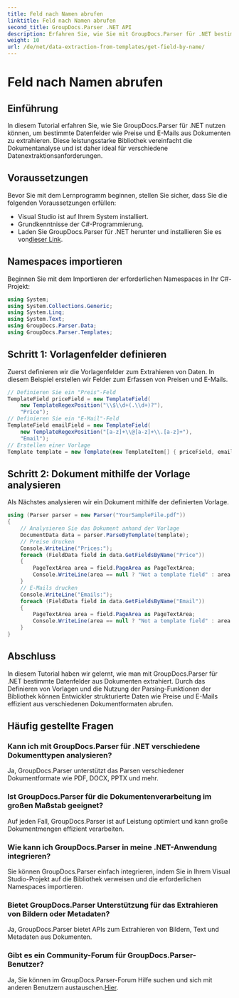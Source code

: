 ```yaml
---
title: Feld nach Namen abrufen
linktitle: Feld nach Namen abrufen
second_title: GroupDocs.Parser .NET API
description: Erfahren Sie, wie Sie mit GroupDocs.Parser für .NET bestimmte Datenfelder aus Dokumenten extrahieren. Schritt-für-Schritt-Anleitung mit Codebeispielen.
weight: 10
url: /de/net/data-extraction-from-templates/get-field-by-name/
---
```


# Feld nach Namen abrufen

## Einführung
In diesem Tutorial erfahren Sie, wie Sie GroupDocs.Parser für .NET nutzen können, um bestimmte Datenfelder wie Preise und E-Mails aus Dokumenten zu extrahieren. Diese leistungsstarke Bibliothek vereinfacht die Dokumentanalyse und ist daher ideal für verschiedene Datenextraktionsanforderungen.
## Voraussetzungen
Bevor Sie mit dem Lernprogramm beginnen, stellen Sie sicher, dass Sie die folgenden Voraussetzungen erfüllen:
- Visual Studio ist auf Ihrem System installiert.
- Grundkenntnisse der C#-Programmierung.
-  Laden Sie GroupDocs.Parser für .NET herunter und installieren Sie es von[dieser Link](https://releases.groupdocs.com/parser/net/).

## Namespaces importieren
Beginnen Sie mit dem Importieren der erforderlichen Namespaces in Ihr C#-Projekt:
```csharp
using System;
using System.Collections.Generic;
using System.Linq;
using System.Text;
using GroupDocs.Parser.Data;
using GroupDocs.Parser.Templates;
```
## Schritt 1: Vorlagenfelder definieren
Zuerst definieren wir die Vorlagenfelder zum Extrahieren von Daten. In diesem Beispiel erstellen wir Felder zum Erfassen von Preisen und E-Mails.
```csharp
// Definieren Sie ein "Preis"-Feld
TemplateField priceField = new TemplateField(
    new TemplateRegexPosition("\\$\\d+(.\\d+)?"),
    "Price");
// Definieren Sie ein "E-Mail"-Feld
TemplateField emailField = new TemplateField(
    new TemplateRegexPosition("[a-z]+\\@[a-z]+\\.[a-z]+"),
    "Email");
// Erstellen einer Vorlage
Template template = new Template(new TemplateItem[] { priceField, emailField });
```
## Schritt 2: Dokument mithilfe der Vorlage analysieren
Als Nächstes analysieren wir ein Dokument mithilfe der definierten Vorlage.
```csharp
using (Parser parser = new Parser("YourSampleFile.pdf"))
{
    // Analysieren Sie das Dokument anhand der Vorlage
    DocumentData data = parser.ParseByTemplate(template);
    // Preise drucken
    Console.WriteLine("Prices:");
    foreach (FieldData field in data.GetFieldsByName("Price"))
    {
        PageTextArea area = field.PageArea as PageTextArea;
        Console.WriteLine(area == null ? "Not a template field" : area.Text);
    }
    // E-Mails drucken
    Console.WriteLine("Emails:");
    foreach (FieldData field in data.GetFieldsByName("Email"))
    {
        PageTextArea area = field.PageArea as PageTextArea;
        Console.WriteLine(area == null ? "Not a template field" : area.Text);
    }
}
```

## Abschluss
In diesem Tutorial haben wir gelernt, wie man mit GroupDocs.Parser für .NET bestimmte Datenfelder aus Dokumenten extrahiert. Durch das Definieren von Vorlagen und die Nutzung der Parsing-Funktionen der Bibliothek können Entwickler strukturierte Daten wie Preise und E-Mails effizient aus verschiedenen Dokumentformaten abrufen.

## Häufig gestellte Fragen
### Kann ich mit GroupDocs.Parser für .NET verschiedene Dokumenttypen analysieren?
Ja, GroupDocs.Parser unterstützt das Parsen verschiedener Dokumentformate wie PDF, DOCX, PPTX und mehr.
### Ist GroupDocs.Parser für die Dokumentenverarbeitung im großen Maßstab geeignet?
Auf jeden Fall, GroupDocs.Parser ist auf Leistung optimiert und kann große Dokumentmengen effizient verarbeiten.
### Wie kann ich GroupDocs.Parser in meine .NET-Anwendung integrieren?
Sie können GroupDocs.Parser einfach integrieren, indem Sie in Ihrem Visual Studio-Projekt auf die Bibliothek verweisen und die erforderlichen Namespaces importieren.
### Bietet GroupDocs.Parser Unterstützung für das Extrahieren von Bildern oder Metadaten?
Ja, GroupDocs.Parser bietet APIs zum Extrahieren von Bildern, Text und Metadaten aus Dokumenten.
### Gibt es ein Community-Forum für GroupDocs.Parser-Benutzer?
 Ja, Sie können im GroupDocs.Parser-Forum Hilfe suchen und sich mit anderen Benutzern austauschen.[Hier](https://forum.groupdocs.com/c/parser/17).